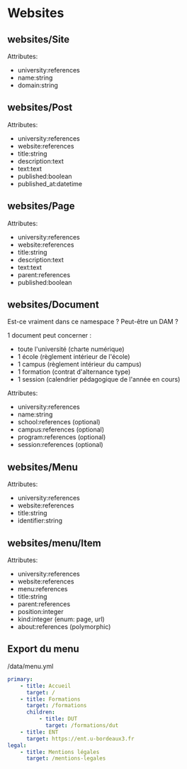 # Websites

## websites/Site

Attributes:
- university:references
- name:string
- domain:string

## websites/Post

Attributes:
- university:references
- website:references
- title:string
- description:text
- text:text
- published:boolean
- published_at:datetime

## websites/Page

Attributes:
- university:references
- website:references
- title:string
- description:text
- text:text
- parent:references
- published:boolean

## websites/Document

Est-ce vraiment dans ce namespace ? Peut-être un DAM ?

1 document peut concerner :
- toute l'université (charte numérique)
- 1 école (règlement intérieur de l'école)
- 1 campus (règlement intérieur du campus)
- 1 formation (contrat d'alternance type)
- 1 session (calendrier pédagogique de l'année en cours)

Attributes:
- university:references
- name:string
- school:references (optional)
- campus:references (optional)
- program:references (optional)
- session:references (optional)

## websites/Menu

Attributes:
- university:references
- website:references
- title:string
- identifier:string

## websites/menu/Item

Attributes:
- university:references
- website:references
- menu:references
- title:string
- parent:references
- position:integer
- kind:integer (enum: page, url)
- about:references (polymorphic)

## Export du menu

/data/menu.yml

```yaml
primary:
    - title: Accueil
      target: /
    - title: Formations
      target: /formations
      children:
          - title: DUT
            target: /formations/dut
    - title: ENT
      target: https://ent.u-bordeaux3.fr
legal:
    - title: Mentions légales
      target: /mentions-legales
```
